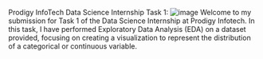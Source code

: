Prodigy InfoTech Data Science Internship Task 1:
![image](https://github.com/user-attachments/assets/9a582426-82db-405f-9524-de2e07eeac4c)
Welcome to my submission for Task 1 of the Data Science Internship at Prodigy Infotech. In this task, I have performed Exploratory Data Analysis (EDA) on a dataset provided, focusing on creating a visualization to represent the distribution of a categorical or continuous variable.



